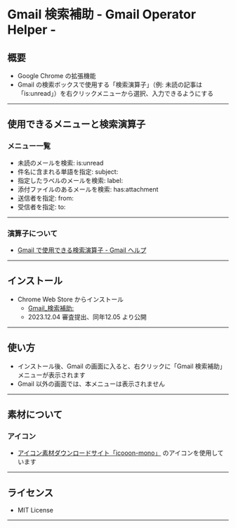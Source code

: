 # Gmail 検索補助 - Gmail Operator Helper -

## 概要

* Google Chrome の拡張機能
* Gmail の検索ボックスで使用する「検索演算子」（例: 未読の記事は「is:unread」）を右クリックメニューから選択、入力できるようにする

---

## 使用できるメニューと検索演算子

### メニュー一覧
* 未読のメールを検索: is:unread
* 件名に含まれる単語を指定: subject:
* 指定したラベルのメールを検索: label:
* 添付ファイルのあるメールを検索: has:attachment
* 送信者を指定: from:
* 受信者を指定: to:

---

### 演算子について

* [Gmail で使用できる検索演算子 - Gmail ヘルプ](https://support.google.com/mail/answer/7190?hl=ja)

---

## インストール

* Chrome Web Store からインストール
  - [Gmail_検索補助:](https://chromewebstore.google.com/detail/nkkpdhhloipeefegfmokeifgdnjaafeo?hl=ja)
  - 2023.12.04 審査提出、同年12.05 より公開
---

## 使い方

* インストール後、Gmail の画面に入ると、右クリックに「Gmail 検索補助」メニューが表示されます
* Gmail 以外の画面では、本メニューは表示されません

---

## 素材について

### アイコン
* [アイコン素材ダウンロードサイト「icooon-mono」](https://icooon-mono.com/) のアイコンを使用しています

---

## ライセンス

* MIT License

---

